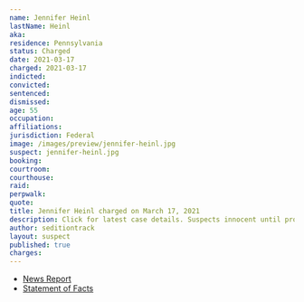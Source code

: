 ```yaml
---
name: Jennifer Heinl
lastName: Heinl
aka:
residence: Pennsylvania
status: Charged
date: 2021-03-17
charged: 2021-03-17
indicted:
convicted: 
sentenced: 
dismissed: 
age: 55
occupation:
affiliations:
jurisdiction: Federal
image: /images/preview/jennifer-heinl.jpg
suspect: jennifer-heinl.jpg
booking:
courtroom:
courthouse:
raid:
perpwalk:
quote:
title: Jennifer Heinl charged on March 17, 2021
description: Click for latest case details. Suspects innocent until proven guilty.
author: seditiontrack
layout: suspect
published: true
charges:
---
```

- [News Report](https://www.wpxi.com/news/top-stories/ross-township-woman-arrested-connection-with-violence-us-capitol/5C7LELQGNRFCFIJAB6E4N7AHJA/)
- [Statement of Facts](https://extremism.gwu.edu/sites/g/files/zaxdzs2191/f/Jennifer%20Heinl%20Statement%20of%20Facts.pdf)
